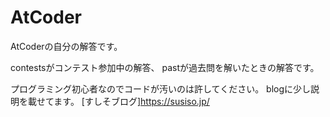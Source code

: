 # AtCoder
AtCoderの自分の解答です。

contestsがコンテスト参加中の解答、
pastが過去問を解いたときの解答です。

プログラミング初心者なのでコードが汚いのは許してください。
blogに少し説明を載せてます。
[すしそブログ]https://susiso.jp/